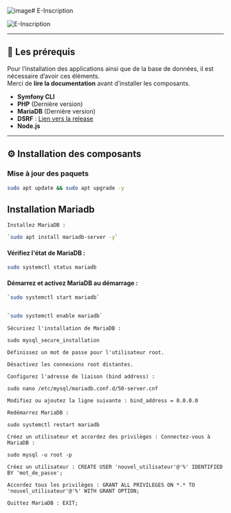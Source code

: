 ![image](https://github.com/user-attachments/assets/e0e60d06-2df1-4c4c-8b6f-5da02f9bc0f1)# E-Inscription

![E-Inscription](https://media-hosting.imagekit.io//22a2b80c8c8e47cf/image%20(2).png?Expires=1836916609&Key-Pair-Id=K2ZIVPTIP2VGHC&Signature=dIooaW6GajeSfJA437fSLZMbvGONJqK1qRT5Bs1JUHHI5tgxzFsrNAr6xBm7tlMzDBWzLXskSmtYBwCEnHAuqQeyAy4pmU9eUvZe7xqFHM81H~Gw-jjXmpADOB2uFWmSgSE4upqZ5TBsY8dkA2C0l5Kc9a7J0coQUUzltsEG7EklgNz2uR8d0l0XNzWdol4mMiDFzTTry9QwOEeAs0OziYwYVP3e~lzBS1XlF0oy~y7DK0JJnUJKj-pAm6mKvm4BoOoue2iLkJc~l9gwHLHkWIWKREDTLjnaYUXfkqvRNnURxs9-NmUl8t6X5eqqDFBKTd7kT59A2LOX5nAo3PLFlw__)

---

## 📌 Les prérequis

Pour l’installation des applications ainsi que de la base de données, il est nécessaire d’avoir ces éléments.  
Merci de **lire la documentation** avant d’installer les composants.

- **Symfony CLI**
- **PHP** (Dernière version)
- **MariaDB** (Dernière version)
- **DSRF** : [Lien vers la release](https://github.com/GouvernementFR/dsfr/releases/tag/v1.13.0)
- **Node.js**

---

## ⚙️ Installation des composants

### Mise à jour des paquets  
```bash
sudo apt update && sudo apt upgrade -y

```
<h2> Installation Mariadb</h2>

`Installez MariaDB :` 
```bash
`sudo apt install mariadb-server -y` 
```

<h4>Vérifiez l'état de MariaDB :</h4>

```bash
sudo systemctl status mariadb
```

<h4>Démarrez et activez MariaDB au démarrage : </h4>

  ```bash
`sudo systemctl start mariadb` 
  ```
```bash

`sudo systemctl enable mariadb`   
  ```
`Sécurisez l'installation de MariaDB :` 

`sudo mysql_secure_installation `
  

`Définissez un mot de passe pour l'utilisateur root.` 

`Désactivez les connexions root distantes. `

`Configurez l'adresse de liaison (bind address) :` 

`sudo nano /etc/mysql/mariadb.conf.d/50-server.cnf `
  

`Modifiez ou ajoutez la ligne suivante : bind_address = 0.0.0.0` 
  

`Redémarrez MariaDB : `

`sudo systemctl restart mariadb` 
  

`Créez un utilisateur et accordez des privilèges : Connectez-vous à MariaDB :` 

`sudo mysql -u root -p `
  

`Créez un utilisateur : CREATE USER 'nouvel_utilisateur'@'%' IDENTIFIED BY 'mot_de_passe';` 
  

`Accordez tous les privilèges : GRANT ALL PRIVILEGES ON *.* TO 'nouvel_utilisateur'@'%' WITH GRANT OPTION;` 
  

`Quittez MariaDB : EXIT;`
